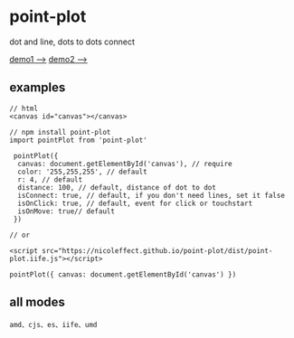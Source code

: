 # point-plot

dot and line, dots to dots connect

[demo1 -->](https://nicoleffect.github.io/point-plot/examples/index.html)
[demo2 -->](https://nicoleffect.github.io/point-plot/examples/index2.html)

## examples

```
// html
<canvas id="canvas"></canvas>
```
```
// npm install point-plot
import pointPlot from 'point-plot'

 pointPlot({
  canvas: document.getElementById('canvas'), // require
  color: '255,255,255', // default
  r: 4, // default
  distance: 100, // default, distance of dot to dot
  isConnect: true, // default, if you don't need lines, set it false
  isOnClick: true, // default, event for click or touchstart
  isOnMove: true// default
 })

```
```
// or

<script src="https://nicoleffect.github.io/point-plot/dist/point-plot.iife.js"></script>

pointPlot({ canvas: document.getElementById('canvas') })

```
## all modes
```
amd、cjs、es、iife、umd
```
